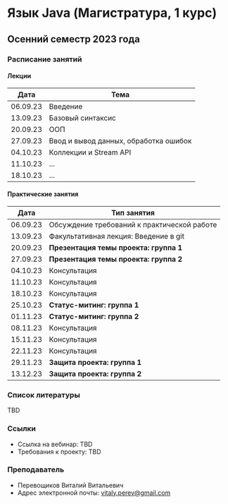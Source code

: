 # Язык Java (Магистратура, 1 курс)

## Осенний семестр 2023 года

### Расписание занятий

#### Лекции

| Дата     | Тема                                  |
| -------- | ------------------------------------- |
| 06.09.23 | Введение                              |
| 13.09.23 | Базовый синтаксис                     |
| 20.09.23 | ООП                                   |
| 27.09.23 | Ввод и вывод данных, обработка ошибок |
| 04.10.23 | Коллекции и Stream API                |
| 11.10.23 | ...                                   |
| 18.10.23 | ...                                   |

#### Практические занятия

| Дата     | Тип занятия                                   |
| -------- | --------------------------------------------- |
| 06.09.23 | Обсуждение требований к практической работе   |
| 13.09.23 | Факультативная лекция: Введение в git         |
| 20.09.23 | **Презентация темы проекта: группа 1**        |
| 27.09.23 | **Презентация темы проекта: группа 2**        |
| 04.10.23 | Консультация                                  |
| 11.10.23 | Консультация                                  |
| 18.10.23 | Консультация                                  |
| 25.10.23 | **Статус-митинг: группа 1**                   |
| 01.11.23 | **Статус-митинг: группа 2**                   |
| 08.11.23 | Консультация                                  |
| 15.11.23 | Консультация                                  |
| 22.11.23 | Консультация                                  |
| 29.11.23 | **Защита проекта: группа 1**                  |
| 13.12.23 | **Защита проекта: группа 2**                  |

### Список литературы

TBD

### Ссылки

- Ссылка на вебинар: TBD
- Требования к проекту: TBD

### Преподаватель

- Перевощиков Виталий Витальевич
- Адрес электронной почты: <vitaly.perev@gmail.com>

